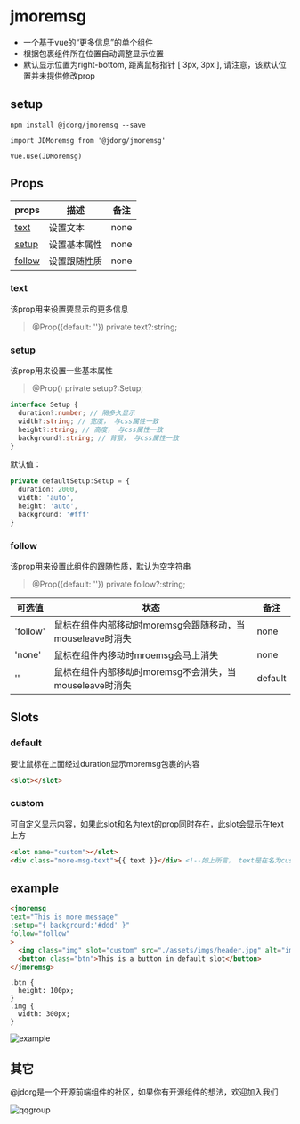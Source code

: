 # jmoremsg

- 一个基于vue的“更多信息”的单个组件
- 根据包裹组件所在位置自动调整显示位置
- 默认显示位置为right-bottom, 距离鼠标指针 [ 3px, 3px ], 请注意，该默认位置并未提供修改prop

## setup

```shell
npm install @jdorg/jmoremsg --save

import JDMoremsg from '@jdorg/jmoremsg'

Vue.use(JDMoremsg) 
```

## Props

|props|描述|备注|
|---|---|---|
|[text](#text)|设置文本|none|
|[setup](#setup)|设置基本属性|none|
|[follow](#follow)|设置跟随性质|none|

### text

该prop用来设置要显示的更多信息

> @Prop({default: ''}) private text?:string; 


### setup

该prop用来设置一些基本属性

> @Prop() private setup?:Setup;

```ts
interface Setup {
  duration?:number; // 隔多久显示
  width?:string; // 宽度， 与css属性一致
  height?:string; // 高度， 与css属性一致
  background?:string; // 背景， 与css属性一致
}
```

默认值：

```ts
private defaultSetup:Setup = {
  duration: 2000,
  width: 'auto',
  height: 'auto',
  background: '#fff'
}
```

### follow

该prop用来设置此组件的跟随性质，默认为空字符串

> @Prop({default: ''}) private follow?:string;  

|可选值|状态|备注|
|---|---|---|
|'follow'|鼠标在组件内部移动时moremsg会跟随移动，当mouseleave时消失|none|
|'none'|鼠标在组件内移动时mroemsg会马上消失|none|
|''|鼠标在组件内部移动时moremsg不会消失，当mouseleave时消失|default|

## Slots

### default

要让鼠标在上面经过duration显示moremsg包裹的内容

```html
<slot></slot>
```

### custom

可自定义显示内容，如果此slot和名为text的prop同时存在，此slot会显示在text上方

```html
<slot name="custom"></slot>
<div class="more-msg-text">{{ text }}</div> <!--如上所言， text是在名为custom的slot下方定义的-->
```

## example

```html
<jmoremsg 
text="This is more message" 
:setup="{ background:'#ddd' }"
follow="follow"
>
  <img class="img" slot="custom" src="./assets/imgs/header.jpg" alt="img">
  <button class="btn">This is a button in default slot</button>
</jmoremsg>
```

```less
.btn {
  height: 100px;
}
.img {
  width: 300px;
}
```

![example](https://raw.githubusercontent.com/isJDongYa/jmoremsg/master/examples/assets/imgs/example.gif)

## 其它

@jdorg是一个开源前端组件的社区，如果你有开源组件的想法，欢迎加入我们

![qqgroup](https://raw.githubusercontent.com/isJDongYa/jmoremsg/master/examples/assets/imgs/@jdorg_z.jpg)
